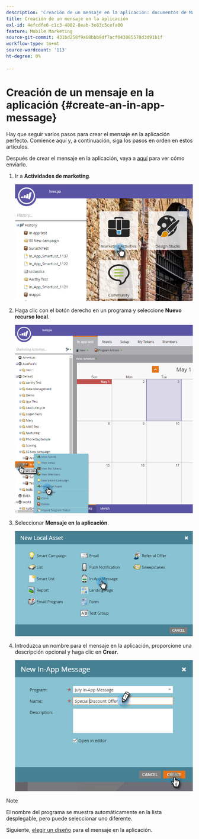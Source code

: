 ```yaml
---
description: 'Creación de un mensaje en la aplicación: documentos de Marketo, documentación del producto'
title: Creación de un mensaje en la aplicación
exl-id: 4efcdfe6-c1c3-4082-8eab-3e83c5cefa00
feature: Mobile Marketing
source-git-commit: 431bd258f9a68bbb9df7acf043085578d3d91b1f
workflow-type: tm+mt
source-wordcount: '113'
ht-degree: 0%

---
```


# Creación de un mensaje en la aplicación {#create-an-in-app-message}

Hay que seguir varios pasos para crear el mensaje en la aplicación perfecto. Comience aquí y, a continuación, siga los pasos en orden en estos artículos.

Después de crear el mensaje en la aplicación, vaya a [aquí](/help/marketo/product-docs/mobile-marketing/in-app-messages/sending-your-in-app-message/send-your-in-app-message.md) para ver cómo enviarlo.

1. Ir a **Actividades de marketing**.

   ![Imagen uno](/help/marketo/product-docs/mobile-marketing/in-app-messages/creating-in-app-messages/assets/create-an-in-app-message-1.png)

1. Haga clic con el botón derecho en un programa y seleccione **Nuevo recurso local**.

   ![Imagen dos](/help/marketo/product-docs/mobile-marketing/in-app-messages/creating-in-app-messages/assets/create-an-in-app-message-2.png)

1. Seleccionar **Mensaje en la aplicación**.

   ![Imagen tres](/help/marketo/product-docs/mobile-marketing/in-app-messages/creating-in-app-messages/assets/create-an-in-app-message-3.png)

1. Introduzca un nombre para el mensaje en la aplicación, proporcione una descripción opcional y haga clic en **Crear**.

   ![Imagen cuatro](/help/marketo/product-docs/mobile-marketing/in-app-messages/creating-in-app-messages/assets/create-an-in-app-message-4.png)

>[!NOTE]
>
>El nombre del programa se muestra automáticamente en la lista desplegable, pero puede seleccionar uno diferente.

Siguiente, [elegir un diseño](/help/marketo/product-docs/mobile-marketing/in-app-messages/creating-in-app-messages/choose-a-layout-for-your-in-app-message.md) para el mensaje en la aplicación.
